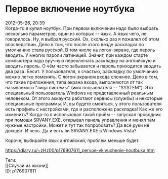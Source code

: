 Первое включение ноутбука
==========================

   
 2012-05-26, 20:39   
  Когда-то я купил ноутбук. При первом включении надо было выбрать несколько параметров, один из которых -- язык. А язык чего, не говорилось. Ну, я выбрал русский. Ох, сколько раз я пожалел об этом впоследствии. Дело в том, что после этого везде раскладка по умолчанию стала русской. В том числе на логон-экране, где пароль вводить. У многих пароли латиницей. Значит, при каждом старте компьютера надо вручную переключать раскладку на английскую и вводить пароль. О чём часто забывается и пароль приходится вводить два раза. Бесит. У пользователя, к счастью, раскладку по умолчанию можно легко поменять. С логон-экраном входа сложнее. Дело в том, что такие приложения, типа экрана входа, выполняются от так называемого "лица системы" (имя пользователя -- "SYSTEM"). Это специальный пользователь Windows не представленный реальным человеком. От этого аккаунта работают сервисы (службы) и некоторые специальные программы. И, вы будете смеяться, у этого пользователя есть профиль с настройками, где и расположена раскладка! Как же его изменить? Когда-то я использовал такой приём -- запускал проводник при помощи SRVANY.EXE, открывал панель управления и менял там нужные настройки. Может и тут так попробовать? Да всё руки не доходят. И лень. Да и есть ли SRVANY.EXE в Windows Vista?   
   
 Короче, выбирайте язык английский, проблем меньше будет.   
    
 <https://diary.ru/~zHz00/p176907611_pervoe-vklyuchenie-noutbuka.htm>   
   
 Теги:   
 [[Случай из жизни]]   
 ID: p176907611